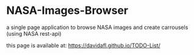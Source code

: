 # NASA-Images-Browser
a single page application to browse NASA images and create carrousels (using NASA rest-api)

this page is available at: https://davidafl.github.io/TODO-List/


